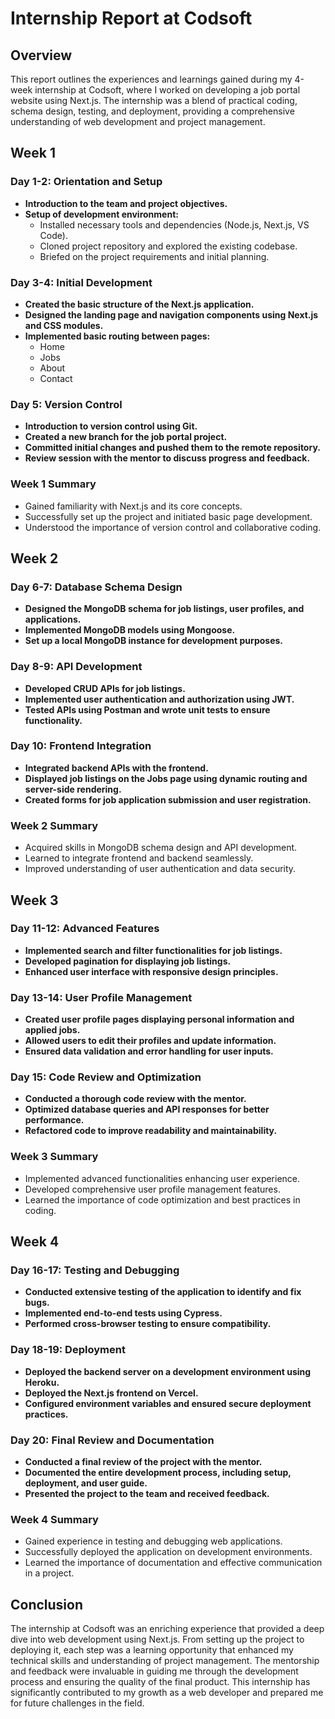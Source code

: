 # Internship Report at Codsoft

## Overview
This report outlines the experiences and learnings gained during my 4-week internship at Codsoft, where I worked on developing a job portal website using Next.js. The internship was a blend of practical coding, schema design, testing, and deployment, providing a comprehensive understanding of web development and project management.

## Week 1

### Day 1-2: Orientation and Setup
- **Introduction to the team and project objectives.**
- **Setup of development environment:**
  - Installed necessary tools and dependencies (Node.js, Next.js, VS Code).
  - Cloned project repository and explored the existing codebase.
  - Briefed on the project requirements and initial planning.

### Day 3-4: Initial Development
- **Created the basic structure of the Next.js application.**
- **Designed the landing page and navigation components using Next.js and CSS modules.**
- **Implemented basic routing between pages:**
  - Home
  - Jobs
  - About
  - Contact

### Day 5: Version Control
- **Introduction to version control using Git.**
- **Created a new branch for the job portal project.**
- **Committed initial changes and pushed them to the remote repository.**
- **Review session with the mentor to discuss progress and feedback.**

### Week 1 Summary
- Gained familiarity with Next.js and its core concepts.
- Successfully set up the project and initiated basic page development.
- Understood the importance of version control and collaborative coding.

## Week 2

### Day 6-7: Database Schema Design
- **Designed the MongoDB schema for job listings, user profiles, and applications.**
- **Implemented MongoDB models using Mongoose.**
- **Set up a local MongoDB instance for development purposes.**

### Day 8-9: API Development
- **Developed CRUD APIs for job listings.**
- **Implemented user authentication and authorization using JWT.**
- **Tested APIs using Postman and wrote unit tests to ensure functionality.**

### Day 10: Frontend Integration
- **Integrated backend APIs with the frontend.**
- **Displayed job listings on the Jobs page using dynamic routing and server-side rendering.**
- **Created forms for job application submission and user registration.**

### Week 2 Summary
- Acquired skills in MongoDB schema design and API development.
- Learned to integrate frontend and backend seamlessly.
- Improved understanding of user authentication and data security.

## Week 3

### Day 11-12: Advanced Features
- **Implemented search and filter functionalities for job listings.**
- **Developed pagination for displaying job listings.**
- **Enhanced user interface with responsive design principles.**

### Day 13-14: User Profile Management
- **Created user profile pages displaying personal information and applied jobs.**
- **Allowed users to edit their profiles and update information.**
- **Ensured data validation and error handling for user inputs.**

### Day 15: Code Review and Optimization
- **Conducted a thorough code review with the mentor.**
- **Optimized database queries and API responses for better performance.**
- **Refactored code to improve readability and maintainability.**

### Week 3 Summary
- Implemented advanced functionalities enhancing user experience.
- Developed comprehensive user profile management features.
- Learned the importance of code optimization and best practices in coding.

## Week 4

### Day 16-17: Testing and Debugging
- **Conducted extensive testing of the application to identify and fix bugs.**
- **Implemented end-to-end tests using Cypress.**
- **Performed cross-browser testing to ensure compatibility.**

### Day 18-19: Deployment
- **Deployed the backend server on a development environment using Heroku.**
- **Deployed the Next.js frontend on Vercel.**
- **Configured environment variables and ensured secure deployment practices.**

### Day 20: Final Review and Documentation
- **Conducted a final review of the project with the mentor.**
- **Documented the entire development process, including setup, deployment, and user guide.**
- **Presented the project to the team and received feedback.**

### Week 4 Summary
- Gained experience in testing and debugging web applications.
- Successfully deployed the application on development environments.
- Learned the importance of documentation and effective communication in a project.

## Conclusion
The internship at Codsoft was an enriching experience that provided a deep dive into web development using Next.js. From setting up the project to deploying it, each step was a learning opportunity that enhanced my technical skills and understanding of project management. The mentorship and feedback were invaluable in guiding me through the development process and ensuring the quality of the final product. This internship has significantly contributed to my growth as a web developer and prepared me for future challenges in the field.
